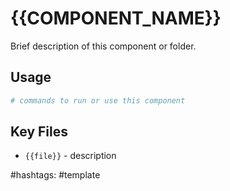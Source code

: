 # {{COMPONENT_NAME}}

Brief description of this component or folder.

## Usage

```bash
# commands to run or use this component
```

## Key Files

- `{{file}}` - description

#hashtags: #template
